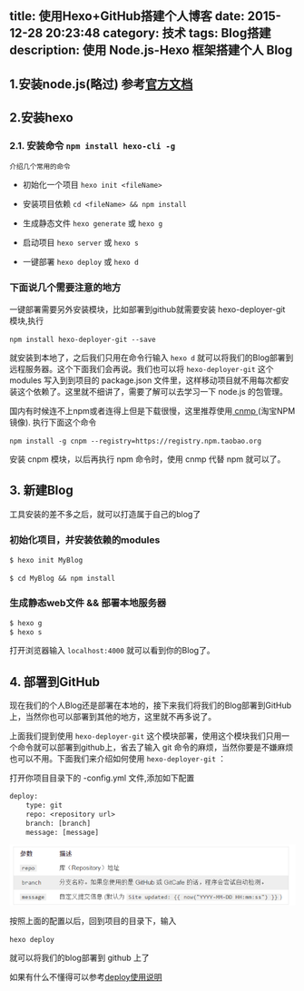 title: 使用Hexo+GitHub搭建个人博客
date: 2015-12-28 20:23:48
category: 技术
tags: Blog搭建
description: 使用 Node.js-Hexo 框架搭建个人 Blog
---
## 1.安装node.js(略过) 参考[官方文档](https://nodejs.org/en/)

## 2.安装hexo

### 2.1. 安装命令 	`npm install hexo-cli -g`

	介绍几个常用的命令 

   - 初始化一个项目 `hexo init <fileName>`

   - 安装项目依赖 `cd <fileName> && npm install`
   
   - 生成静态文件 `hexo generate` 或 `hexo g`

   - 启动项目  `hexo server` 或 `hexo s`
   
   - 一键部署 `hexo deploy` 或 `hexo d`
   
### 下面说几个需要注意的地方

 一键部署需要另外安装模块，比如部署到github就需要安装 hexo-deployer-git 模块,执行

`npm install hexo-deployer-git --save`

就安装到本地了，之后我们只用在命令行输入 `hexo d` 就可以将我们的Blog部署到远程服务器。这个下面我们会再说。我们也可以将 `hexo-deployer-git` 这个 modules 写入到到项目的 package.json 文件里，这样移动项目就不用每次都安装这个依赖了。这里就不细讲了，需要了解可以去学习一下 node.js 的包管理。

国内有时候连不上npm或者连得上但是下载很慢，这里推荐使用[ cnmp ](http://npm.taobao.org/)(淘宝NPM镜像).
执行下面这个命令

`npm install -g cnpm --registry=https://registry.npm.taobao.org`

安装 cnpm 模块，以后再执行 npm 命令时，使用 cnmp 代替 npm 就可以了。

## 3. 新建Blog
工具安装的差不多之后，就可以打造属于自己的blog了

### 初始化项目，并安装依赖的modules
	$ hexo init MyBlog

	$ cd MyBlog && npm install

### 生成静态web文件 && 部署本地服务器

	$ hexo g
	$ hexo s 

打开浏览器输入 `localhost:4000` 就可以看到你的Blog了。 

## 4. 部署到GitHub
现在我们的个人Blog还是部署在本地的，接下来我们将我们的Blog部署到GitHub上，当然你也可以部署到其他的地方，这里就不再多说了。

上面我们提到使用 `hexo-deployer-git` 这个模块部署，使用这个模块我们只用一个命令就可以部署到github上，省去了输入 git 命令的麻烦，当然你要是不嫌麻烦也可以不用。下面我们来介绍如何使用  `hexo-deployer-git` ：

打开你项目目录下的 -config.yml 文件,添加如下配置

	deploy:
 	 	type: git
  		repo: <repository url>
  		branch: [branch]
  		message: [message]
![](./img/png1.png)

按照上面的配置以后，回到项目的目录下，输入

`hexo deploy`

就可以将我们的blog部署到 github 上了

如果有什么不懂得可以参考[deploy使用说明](https://hexo.io/zh-cn/docs/deployment.html)

